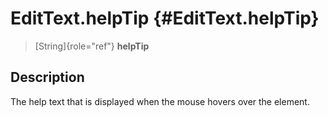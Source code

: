 EditText.helpTip {#EditText.helpTip}
================

> [String]{role="ref"} **helpTip**

Description
-----------

The help text that is displayed when the mouse hovers over the element.

